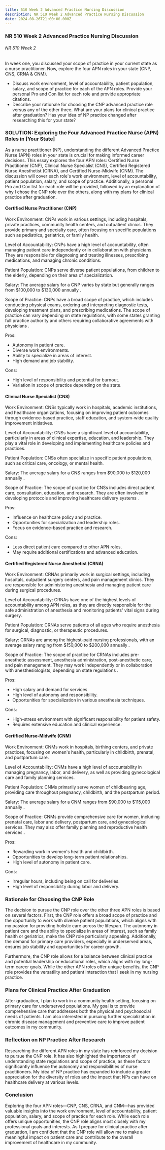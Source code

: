 ```yaml
---
title: 510 Week 2 Advanced Practice Nursing Discussion
description: NR 510 Week 2 Advanced Practice Nursing Discussion
date: 2024-08-26T21:00:00.000Z
---
```


### NR 510 Week 2 Advanced Practice Nursing Discussion

###### NR 510 Week 2&#xA;

In week one, you discussed your scope of practice in your current state as a nurse practitioner. Now, explore the four APN roles in your state (CNP, CNS, CRNA & CNM).

* Discuss work environment, level of accountability, patient population, salary, and scope of practice for each of the APN roles. Provide your personal Pro and Con list for each role and provide appropriate citations. 
* Describe your rationale for choosing the CNP advanced practice role versus any of the other three. What are your plans for clinical practice after graduation? Has your idea of NP practice changed after researching this for your state?

### SOLUTION: Exploring the Four Advanced Practice Nurse (APN) Roles in \[Your State]

As a nurse practitioner (NP), understanding the different Advanced Practice Nurse (APN) roles in your state is crucial for making informed career decisions. This essay explores the four APN roles: Certified Nurse Practitioner (CNP), Clinical Nurse Specialist (CNS), Certified Registered Nurse Anesthetist (CRNA), and Certified Nurse-Midwife (CNM). The discussion will cover each role's work environment, level of accountability, patient population, salary, and scope of practice. Additionally, a personal Pro and Con list for each role will be provided, followed by an explanation of why I chose the CNP role over the others, along with my plans for clinical practice after graduation.

#### Certified Nurse Practitioner (CNP)

Work Environment: CNPs work in various settings, including hospitals, private practices, community health centers, and outpatient clinics. They provide primary and specialty care, often focusing on specific populations such as pediatrics, geriatrics, or family health.

Level of Accountability: CNPs have a high level of accountability, often managing patient care independently or in collaboration with physicians. They are responsible for diagnosing and treating illnesses, prescribing medications, and managing chronic conditions.

Patient Population: CNPs serve diverse patient populations, from children to the elderly, depending on their area of specialization.

Salary: The average salary for a CNP varies by state but generally ranges from $100,000 to $130,000 annually .

Scope of Practice: CNPs have a broad scope of practice, which includes conducting physical exams, ordering and interpreting diagnostic tests, developing treatment plans, and prescribing medications. The scope of practice can vary depending on state regulations, with some states granting full practice authority and others requiring collaborative agreements with physicians .

Pros:

* Autonomy in patient care.
* Diverse work environments.
* Ability to specialize in areas of interest.
* High demand and job stability.

Cons:

* High level of responsibility and potential for burnout.
* Variation in scope of practice depending on the state.

#### Clinical Nurse Specialist (CNS)

Work Environment: CNSs typically work in hospitals, academic institutions, and healthcare organizations, focusing on improving patient outcomes through evidence-based practice, staff education, and system-wide quality improvement initiatives.

Level of Accountability: CNSs have a significant level of accountability, particularly in areas of clinical expertise, education, and leadership. They play a vital role in developing and implementing healthcare policies and practices.

Patient Population: CNSs often specialize in specific patient populations, such as critical care, oncology, or mental health.

Salary: The average salary for a CNS ranges from $90,000 to $120,000 annually .

Scope of Practice: The scope of practice for CNSs includes direct patient care, consultation, education, and research. They are often involved in developing protocols and improving healthcare delivery systems .

Pros:

* Influence on healthcare policy and practice.
* Opportunities for specialization and leadership roles.
* Focus on evidence-based practice and research.

Cons:

* Less direct patient care compared to other APN roles.
* May require additional certifications and advanced education.

#### Certified Registered Nurse Anesthetist (CRNA)

Work Environment: CRNAs primarily work in surgical settings, including hospitals, outpatient surgery centers, and pain management clinics. They are responsible for administering anesthesia and managing patient care during surgical procedures.

Level of Accountability: CRNAs have one of the highest levels of accountability among APN roles, as they are directly responsible for the safe administration of anesthesia and monitoring patients' vital signs during surgery.

Patient Population: CRNAs serve patients of all ages who require anesthesia for surgical, diagnostic, or therapeutic procedures.

Salary: CRNAs are among the highest-paid nursing professionals, with an average salary ranging from $150,000 to $200,000 annually .

Scope of Practice: The scope of practice for CRNAs includes pre-anesthetic assessment, anesthesia administration, post-anesthetic care, and pain management. They may work independently or in collaboration with anesthesiologists, depending on state regulations .

Pros:

* High salary and demand for services.
* High level of autonomy and responsibility.
* Opportunities for specialization in various anesthesia techniques.

Cons:

* High-stress environment with significant responsibility for patient safety.
* Requires extensive education and clinical experience.

#### Certified Nurse-Midwife (CNM)

Work Environment: CNMs work in hospitals, birthing centers, and private practices, focusing on women's health, particularly in childbirth, prenatal, and postpartum care.

Level of Accountability: CNMs have a high level of accountability in managing pregnancy, labor, and delivery, as well as providing gynecological care and family planning services.

Patient Population: CNMs primarily serve women of childbearing age, providing care throughout pregnancy, childbirth, and the postpartum period.

Salary: The average salary for a CNM ranges from $90,000 to $115,000 annually .

Scope of Practice: CNMs provide comprehensive care for women, including prenatal care, labor and delivery, postpartum care, and gynecological services. They may also offer family planning and reproductive health services .

Pros:

* Rewarding work in women's health and childbirth.
* Opportunities to develop long-term patient relationships.
* High level of autonomy in patient care.

Cons:

* Irregular hours, including being on call for deliveries.
* High level of responsibility during labor and delivery.

### Rationale for Choosing the CNP Role

The decision to pursue the CNP role over the other three APN roles is based on several factors. First, the CNP role offers a broad scope of practice and the opportunity to work with diverse patient populations, which aligns with my passion for providing holistic care across the lifespan. The autonomy in patient care and the ability to specialize in areas of interest, such as family health or geriatrics, make the CNP role particularly appealing. Additionally, the demand for primary care providers, especially in underserved areas, ensures job stability and opportunities for career growth.

Furthermore, the CNP role allows for a balance between clinical practice and potential leadership or educational roles, which aligns with my long-term career goals. While the other APN roles offer unique benefits, the CNP role provides the versatility and patient interaction that I seek in my nursing practice.

### Plans for Clinical Practice After Graduation

After graduation, I plan to work in a community health setting, focusing on primary care for underserved populations. My goal is to provide comprehensive care that addresses both the physical and psychosocial needs of patients. I am also interested in pursuing further specialization in chronic disease management and preventive care to improve patient outcomes in my community.

### Reflection on NP Practice After Research

Researching the different APN roles in my state has reinforced my decision to pursue the CNP role. It has also highlighted the importance of understanding state regulations and scope of practice, as these factors significantly influence the autonomy and responsibilities of nurse practitioners. My idea of NP practice has expanded to include a greater appreciation for the diversity of roles and the impact that NPs can have on healthcare delivery at various levels.

### Conclusion

Exploring the four APN roles—CNP, CNS, CRNA, and CNM—has provided valuable insights into the work environment, level of accountability, patient population, salary, and scope of practice for each role. While each role offers unique opportunities, the CNP role aligns most closely with my professional goals and interests. As I prepare for clinical practice after graduation, I am confident that the CNP role will allow me to make a meaningful impact on patient care and contribute to the overall improvement of healthcare in my community.
